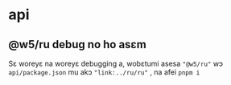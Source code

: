 # api

## @w5/ru debug no ho asɛm

Sɛ woreyɛ na woreyɛ debugging a, wobɛtumi asesa `"@w5/ru"` wɔ `api/package.json` mu akɔ `"link:../ru/ru"` , na afei `pnpm i`
